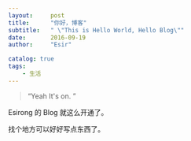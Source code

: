 ```yaml
---
layout:     post
title:      "你好，博客"
subtitle:   " \"This is Hello World, Hello Blog\""
date:       2016-09-19
author:     "Esir"

catalog: true
tags:
    - 生活
---
```


> “Yeah It's on. ”


Esirong 的 Blog 就这么开通了。


找个地方可以好好写点东西了。
